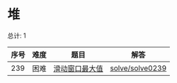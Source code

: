 # 堆

<!--- table -->

总计: 1

| 序号 | 难度 | 题目                                                                       | 解答                                  |
| ---- | ---- | -------------------------------------------------------------------------- | ------------------------------------- |
| 239  | 困难 | [滑动窗口最大值](https://leetcode-cn.com/problems/sliding-window-maximum/) | [solve/solve0239](../solve/solve0239) |
